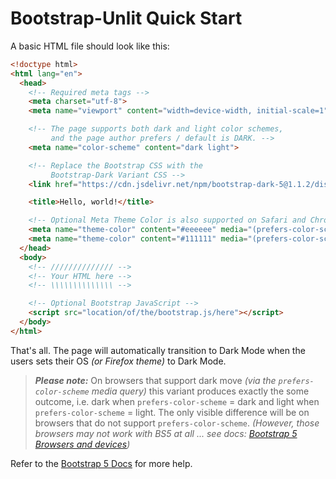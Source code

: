 # Bootstrap-Unlit Quick Start

A basic HTML file should look like this:

```html
<!doctype html>
<html lang="en">
  <head>
    <!-- Required meta tags -->
    <meta charset="utf-8">
    <meta name="viewport" content="width=device-width, initial-scale=1">

    <!-- The page supports both dark and light color schemes,
         and the page author prefers / default is DARK. -->
    <meta name="color-scheme" content="dark light">

    <!-- Replace the Bootstrap CSS with the
         Bootstrap-Dark Variant CSS -->
    <link href="https://cdn.jsdelivr.net/npm/bootstrap-dark-5@1.1.2/dist/css/bootstrap-unlit.min.css" rel="stylesheet">

    <title>Hello, world!</title>

    <!-- Optional Meta Theme Color is also supported on Safari and Chrome -->
    <meta name="theme-color" content="#eeeeee" media="(prefers-color-scheme: dark)">
    <meta name="theme-color" content="#111111" media="(prefers-color-scheme: light)">
  </head>
  <body>
    <!-- ////////////// -->
    <!-- Your HTML here -->
    <!-- \\\\\\\\\\\\\\ -->

    <!-- Optional Bootstrap JavaScript -->
    <script src="location/of/the/bootstrap.js/here"></script>
  </body>
</html>
```

That's all.  The page will automatically transition to Dark Mode when the users sets their OS *(or Firefox theme)* to Dark Mode.

> ***Please note:*** On browsers that support dark move *(via the `prefers-color-scheme` media query)* this variant produces exactly the some outcome, i.e. dark when `prefers-color-scheme` = dark and light when `prefers-color-scheme` = light.  The only visible difference will be on browsers that do not support `prefers-color-scheme`. *(However, those browsers may not work with BS5 at all ... see docs: [Bootstrap 5 Browsers and devices](https://getbootstrap.com/docs/5.1/getting-started/browsers-devices/))*

Refer to the [Bootstrap 5 Docs](https://getbootstrap.com/docs/5.1/getting-started/introduction/#starter-template) for more help.
